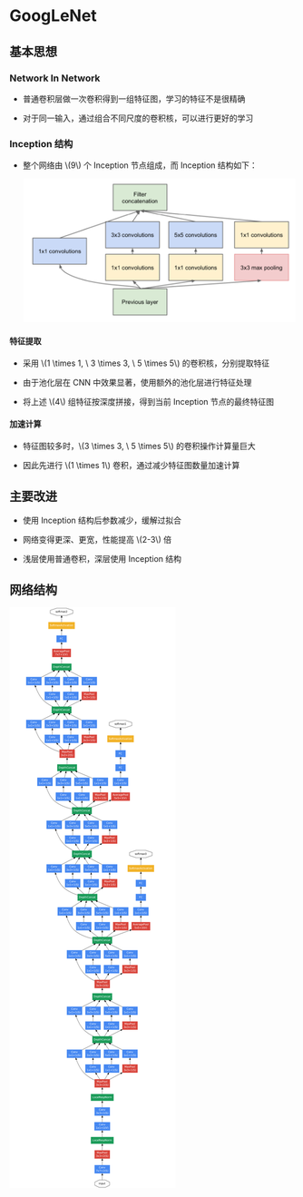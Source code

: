 <script type="text/javascript" src="http://cdn.mathjax.org/mathjax/latest/MathJax.js?config=default"></script>

# GoogLeNet

## 基本思想

### Network In Network

- 普通卷积层做一次卷积得到一组特征图，学习的特征不是很精确

- 对于同一输入，通过组合不同尺度的卷积核，可以进行更好的学习

### Inception 结构

- 整个网络由 \\(9\\) 个 Inception 节点组成，而 Inception 结构如下：

	![img](images/googlenet_inception.png)

#### 特征提取

- 采用 \\(1 \times 1, \ 3 \times 3, \ 5 \times 5\\) 的卷积核，分别提取特征

- 由于池化层在 CNN 中效果显著，使用额外的池化层进行特征处理

- 将上述 \\(4\\) 组特征按深度拼接，得到当前 Inception 节点的最终特征图

#### 加速计算

- 特征图较多时，\\(3 \times 3, \ 5 \times 5\\) 的卷积操作计算量巨大

- 因此先进行 \\(1 \times 1\\) 卷积，通过减少特征图数量加速计算

## 主要改进

- 使用 Inception 结构后参数减少，缓解过拟合

- 网络变得更深、更宽，性能提高 \\(2-3\\) 倍

- 浅层使用普通卷积，深层使用 Inception 结构

## 网络结构

![img](images/googlenet.png)
